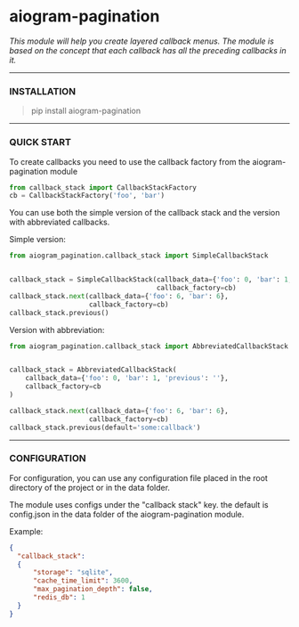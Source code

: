 # aiogram-pagination


*This module will help you create layered callback menus.
The module is based on the concept that each callback has all the preceding callbacks in it.*

***

### INSTALLATION
> pip install aiogram-pagination
***

### QUICK START


To create callbacks you need to use the callback factory from 
the aiogram-pagination module

```python
from callback_stack import CallbackStackFactory
cb = CallbackStackFactory('foo', 'bar')
```

You can use both the simple version of the callback stack
and the version with abbreviated callbacks.

Simple version:
```python
from aiogram_pagination.callback_stack import SimpleCallbackStack


callback_stack = SimpleCallbackStack(callback_data={'foo': 0, 'bar': 1, 'previous': ''},
                                     callback_factory=cb)
callback_stack.next(callback_data={'foo': 6, 'bar': 6},
                    callback_factory=cb)
callback_stack.previous()
```

Version with abbreviation:

```python
from aiogram_pagination.callback_stack import AbbreviatedCallbackStack


callback_stack = AbbreviatedCallbackStack(
    callback_data={'foo': 0, 'bar': 1, 'previous': ''},
    callback_factory=cb
)

callback_stack.next(callback_data={'foo': 6, 'bar': 6},
                    callback_factory=cb)
callback_stack.previous(default='some:callback')
```

***

### CONFIGURATION
For configuration, you can use any configuration file placed 
in the root directory of the project or in the data folder.

The module uses configs under the "callback stack" key.
the default is config.json in the data folder of the aiogram-pagination module.

Example:

```json
{
  "callback_stack":
  {
      "storage": "sqlite",
      "cache_time_limit": 3600,
      "max_pagination_depth": false,
      "redis_db": 1
  }
}
```
 